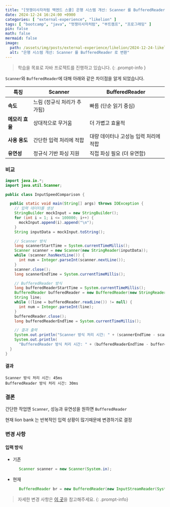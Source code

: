 ```yaml
---
title: "[멋쟁이사자처럼 백엔드 스쿨] 은행 시스템 개선: Scanner 를 BufferedReader 로 변환"
date: 2024-12-24 16:24:00 +0900
categories: [ "external-experience", "likelion" ]
tags: [ "bootcamp", "java", "멋쟁이사자처럼", "부트캠프", "프로그래밍" ]
pin: false
math: false
mermaid: false
image:
  path: /assets/img/posts/external-experience/likelion/2024-12-24-likelion-grow-up-lionbank-proj-2/2024-12-24-16-24-59.png
  alt: "은행 시스템 개선: Scanner 를 BufferedReader 로 변환"
---
```


> 학습을 목표로 자바 프로젝트를 진행하고 있습니다.
> {: .prompt-info }

`Scanner`와 `BufferedReader`에 대해 아래와 같은 차이점을 알게 되었습니다.

| **특징**     | **Scanner**      | **BufferedReader**    |
|------------|------------------|-----------------------|
| **속도**     | 느림 (정규식 처리가 추가됨) | 빠름 (단순 읽기 중심)         |
| **메모리 효율** | 상대적으로 무거움        | 더 가볍고 효율적             |
| **사용 용도**  | 간단한 입력 처리에 적합    | 대량 데이터나 고성능 입력 처리에 적합 |
| **유연성**    | 정규식 기반 파싱 지원     | 직접 파싱 필요 (더 유연함)      |

### 비교

```java
import java.io.*;
import java.util.Scanner;

public class InputSpeedComparison {

  public static void main(String[] args) throws IOException {
    // 입력 데이터를 생성
    StringBuilder mockInput = new StringBuilder();
    for (int i = 1; i <= 100000; i++) {
      mockInput.append(i).append("\n");
    }
    String inputData = mockInput.toString();

    // Scanner 방식
    long scannerStartTime = System.currentTimeMillis();
    Scanner scanner = new Scanner(new StringReader(inputData));
    while (scanner.hasNextLine()) {
      int num = Integer.parseInt(scanner.nextLine());
    }
    scanner.close();
    long scannerEndTime = System.currentTimeMillis();

    // BufferedReader 방식
    long bufferedReaderStartTime = System.currentTimeMillis();
    BufferedReader bufferedReader = new BufferedReader(new StringReader(inputData));
    String line;
    while ((line = bufferedReader.readLine()) != null) {
      int num = Integer.parseInt(line);
    }
    bufferedReader.close();
    long bufferedReaderEndTime = System.currentTimeMillis();

    // 결과 출력
    System.out.println("Scanner 방식 처리 시간: " + (scannerEndTime - scannerStartTime) + "ms");
    System.out.println(
      "BufferedReader 방식 처리 시간: " + (bufferedReaderEndTime - bufferedReaderStartTime) + "ms");
  }
}
```

#### 결과

```
Scanner 방식 처리 시간: 45ms
BufferedReader 방식 처리 시간: 30ms
```

### 결론

간단한 작업엔 `Scanner`, 성능과 유연성을 원하면 `BufferedReader`

현재 lion bank 는 반복적인 입력 상황이 많기때문에 변경하기로 결정

### 변경 사항

#### 입력 방식

* 기존

```java
      Scanner scanner = new Scanner(System.in);
```

* 현재

```java
      BufferedReader br = new BufferedReader(new InputStreamReader(System.in));
```

> 자세한 변경
> 사항은 [이 곳](https://github.com/eun2ce/likelion/commit/f7bbbb45328aaf07677353e390677d06bda5cf8e)을
> 참고해주세요.
> {: .prompt-info}
